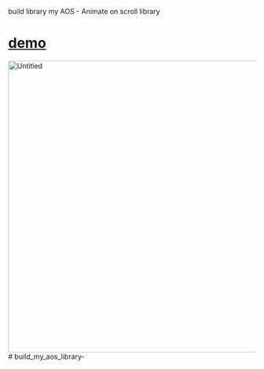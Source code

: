 build library my  AOS - Animate on scroll library 

<h1><a href="https://eduim9839.github.io/build_my_aos_library-/">demo</a></h1>

<img width="593" alt="Untitled" src="https://github.com/user-attachments/assets/a37ed150-49fd-4a7b-9a71-31667b1fd29e" />
# build_my_aos_library-
